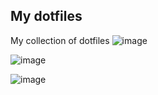 ## My dotfiles
My collection of dotfiles
![image](https://imgur.com/6L7hByd.png)

![image](https://imgur.com/axtanYJ.png)

![image](https://i.imgur.com/JC95Z5a.png)
